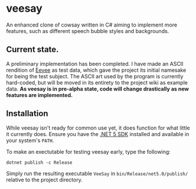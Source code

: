 # veesay
An enhanced clone of cowsay written in C# aiming to implement more features, such as different speech bubble styles and backgrounds.

## Current state.
A preliminary implementation has been completed. I have made an ASCII rendition of [Eevee](https://en.wikipedia.org/wiki/Eevee) as test data, which gave the project its initial namesake for being the test subject. The ASCII art used by the program is currently hard-coded, but will be moved in its entirety to the project wiki as example data. **As veesay is in pre-alpha state, code will change drastically as new features are implemented.**

## Installation
While veesay isn't ready for common use yet, it does function for what little it currently does. Ensure you have the [.NET 5 SDK](https://dotnet.microsoft.com/download/dotnet/5.0) installed and available in your system's `PATH`.

To make an exectutable for testing veesay early, type the following:
```
dotnet publish -c Release
```
Simply run the resulting executable `VeeSay` in `bin/Release/net5.0/publish/` relative to the project directory.
